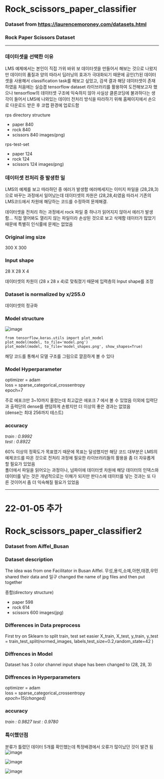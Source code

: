 # Rock_scissors_paper_classifier

### Dataset from https://laurencemoroney.com/datasets.html

### Rock Paper Scissors Dataset
---
### 데이터셋을 선택한 이유
LMS 예제에서는 본인이 직접 가위 바위 보 데이터셋을 만들어서 해보는 것으로 나왔지만
데이터의 품질과 양의 따라서 딥러닝의 효과가 극대화되기 때문에 공인(?)된 데이터셋을
사용해서 classification task를 해보고 싶었고, 검색 결과 해당 데이터셋이 존재하였음
처음에는 실습겸 tensorflow dataset 라이브러리를 활용하여 도전해보고자 했으나
tensorflow의 데이터셋 구조에 익숙하지 않아 사실상 클론코딩에 불과하다는 생각이 들어서
LMS에 나와있는 데이터 전처리 방식을 따라하기 위해 홈페이지에서 손으로 다운로드 받은 후
코랩 환경에 업로드함  
  
  
rps directory structure
* paper 840 
* rock 840
* scissors 840 images(png)

rps-test-set
* paper 124
* rock 124
* scissors 124 images(png)

### 데이터셋 전처리 중 발생한 일

LMS의 예제를 보고 따라하던 중 에러가 발생함
에러메세지는 이미지 파일을 (28,28,3)으로 바꾸는 과정에서 일어났는데
데이터셋의 차원은 (28,28,4)였음
따라서 기존의 LMS코드에서 차원에 해당하는 코드를 수정하여 문제해결.  


데이터셋을 전처리 하는 과정에서 rock 파일 중 하나가 읽어지지 않아서 에러가 발생함...
직접 열어봐도 열리지 않는 파일이라 손상된 것으로 보고 삭제함
데이터가 많았기 때문에 특별히 인식률에 문제는 없었음

### Original img size  
300 X 300  
  
### Input shape  
28 X 28 X 4  
  
데이터셋의 차원이 (28 x 28 x 4)로 맞춰졌기 때문에 입력층의 Input shape를 조정
  
### Dataset is normalized by x/255.0  

데이터셋의 정규화  
  
  
### Model structure
![image](https://user-images.githubusercontent.com/53106649/148017906-ff720575-828e-4a5b-8c2e-935857c1b580.png)

    from tensorflow.keras.utils import plot_model
    plot_model(model, to_file='model.png')
    plot_model(model, to_file='model_shapes.png', show_shapes=True)

해당 코드를 통해서 모델 구조를 그림으로 깔끔하게 볼 수 있다

### Model Hyperparameter
optimizer = adam  
loss = sparse_categorical_crossentropy  
epoch=7  

주로 에포크만 3~10까지 올렸는데
최고값은 에포크 7 에서 볼 수 있었음
이외에 입력단과 출력단의 dense를 랜덤하게 손봤지만 더 이상의 좋은 경과는 없었음  
(dense는 최대 256까지 테스트)

### accuracy
_train : 0.9992_  
_test : 0.8922_  

60% 이상의 정확도가 목표였기 때문에 목표는 달성했지만 해당 코드 대부분은 LMS의 예제코드를 따온 것으로
전처리 과정에 필요한 라이브러리들의 활용을 좀 더 자유롭게 할 필요가 있었음  
폴더에서 파일을 읽어오는 과정이나, 넘파이에 데이터셋 차원에 해당 데이터의 인덱스와 데이터를 넣는 것은
개념적으로는 이해가 되지만 판다스에 데이터를 넣는 것과는 또 다른 것이어서 좀 더 익숙해질 필요가 있었음  

---
# 22-01-05 추가  
  
# Rock_scissors_paper_classifier2

### Dataset from Aiffel_Busan

### Dataset description
The idea was from one Facilitator in Busan Aiffel.
무성,용석,소예,아현,태경,우민 shared their data and 
일구 changed the name of jpg files and then put together

종합(directory structure)
* paper 598 
* rock 614
* scissors 600 images(jpg)

### Differences in Data preprocess

First try on Sklearn to split train, test set easier
    X_train, X_test, y_train, y_test = train_test_split(normed_images, labels,test_size=0.2,random_state=42 )
    
### Diffrences in Model

Dataset has 3 color channel
input shape has been changed to (28, 28, 3)

### Diffrences in Hyperparameters
optimizer = adam  
loss = sparse_categorical_crossentropy  
_epoch=15(changed)_

### accuracy
_train : 0.9827_
_test : 0.9780_

### 특이했던점
분류가 틀렸던 데이터 5개를 확인했는데 특정배경에서 오류가 많이났던 것이 발견 됨
![image](https://user-images.githubusercontent.com/53106649/148140856-38a553a6-5806-4730-b720-25a336d0a7d3.png)

![image](https://user-images.githubusercontent.com/53106649/148140803-197d5d92-57af-4771-92e1-abd44a0f7128.png)

![image](https://user-images.githubusercontent.com/53106649/148140815-d53702ef-e543-40fd-bb08-90469bb0a1e6.png)


